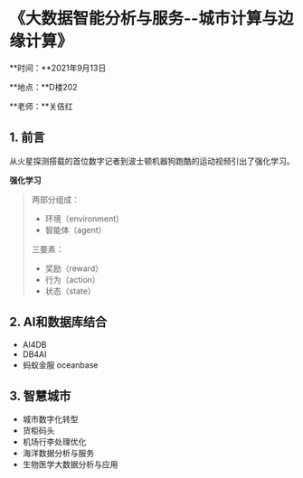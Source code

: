 # 《大数据智能分析与服务--城市计算与边缘计算》

**时间：**2021年9月13日

**地点：**D楼202

**老师：**关佶红

## 1. 前言

从火星探测搭载的首位数字记者到波士顿机器狗跑酷的运动视频引出了强化学习。

**强化学习**

> 两部分组成：
>
> + 环境（environment）
> + 智能体（agent）
>
> 三要素：
>
> + 奖励（reward）
> + 行为（action）
> + 状态（state）

## 2. AI和数据库结合

+ AI4DB
+ DB4AI
+ 蚂蚁金服 oceanbase

## 3. 智慧城市

+ 城市数字化转型
+ 货柜码头
+ 机场行李处理优化
+ 海洋数据分析与服务
+ 生物医学大数据分析与应用
